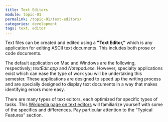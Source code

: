 ```yaml
---
title: Text Editors
module: topic-01
permalink: /topic-01/text-editors/
categories: development
tags: text, editor
---
```


<div class="divider-heading"></div>

Text files can be created and edited using a **"Text Editor,”** which is any application for editing ASCII text documents. This includes both prose or code documents.

The default application on Mac and Windows are the following, respectively; _textEdit.app_ and _Notepad.exe._ However, specialty applications exist which can ease the type of work you will be undertaking this semester. These applications are designed to speed up the writing process and are specially designed to display text documents in a way that makes identifying errors more easy.

There are many types of text editors, each optimized for specific types of tasks. This [Wikipedia page on text editors](https://en.wikipedia.org/wiki/Text_editor) will familiarize yourself with some of the specifics and differences. Pay particular attention to the “Typical Features” section.
